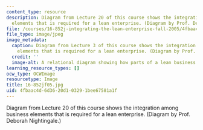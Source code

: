 ```yaml
---
content_type: resource
description: Diagram from Lecture 20 of this course shows the integration among business
  elements that is required for a lean enterprise. (Diagram by Prof. Deborah Nightingale.)
file: /courses/16-852j-integrating-the-lean-enterprise-fall-2005/4fbaac4d6d3620d103291bee67581a1f_16-852jf05.jpg
file_type: image/jpeg
image_metadata:
  caption: Diagram from Lecture 3 of this course shows the integration among business
    elements that is required for a lean enterprise. (Diagram by Prof. Deborah Nightingale.)
  credit: ''
  image-alt: A relational diagram showing how parts of a lean business are interrelated.
learning_resource_types: []
ocw_type: OCWImage
resourcetype: Image
title: 16-852jf05.jpg
uid: 4fbaac4d-6d36-20d1-0329-1bee67581a1f
---
```

Diagram from Lecture 20 of this course shows the integration among business elements that is required for a lean enterprise. (Diagram by Prof. Deborah Nightingale.)

